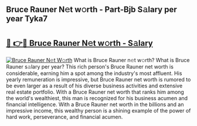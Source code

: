 ## Bruce Rauner N𝚎t w𝚘rth - Part-Bjb S𝚊lary per year Tyka7

# <h2><a href="http://gc3d5jl.nevu.top/?p=Bruce+Rauner">🔗 👉🔴 Bruce Rauner N𝚎t w𝚘rth - S𝚊lary</a></h2>

[![Bruce Rauner N𝚎t W𝚘rth](https://i.imgur.com/Oavwk0R.jpeg)](http://gc3d5jl.nevu.top/?p=Bruce+Rauner)
What is Bruce Rauner n𝚎t w𝚘rth? What is Bruce Rauner s𝚊lary per year?
This rich person's Bruce Rauner net worth is considerable, earning him a spot among the industry's most affluent. His yearly remuneration is impressive, but Bruce Rauner net worth is rumored to be even larger as a result of his diverse business activities and extensive real estate portfolio. With a Bruce Rauner net worth that ranks him among the world's wealthiest, this man is recognized for his business acumen and financial intelligence. With a Bruce Rauner net worth in the billions and an impressive income, this wealthy person is a shining example of the power of hard work, perseverance, and financial acumen.
